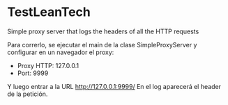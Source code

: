 # TestLeanTech
Simple proxy server that logs the headers of all the HTTP requests

Para correrlo, se ejecutar el main de la clase SimpleProxyServer y configurar en un navegador el proxy:
  - Proxy HTTP: 127.0.0.1
  - Port: 9999

Y luego entrar a la URL http://127.0.0.1:9999/
En el log aparecerá el header de la petición.

